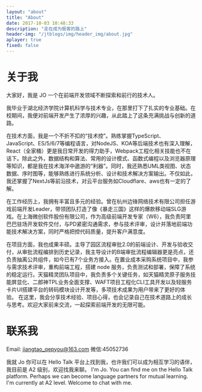 ```yaml
---
layout: "about"
title: "About"
date: 2017-10-03 10:48:33
description: "走在成为极客的路上"
header-img: "/jtblogs/img/header_img/about.jpg"
aplayer: true
fixed: false
---
```

# 关于我
大家好，我是 JO 一个在前端开发领域不断探索和前行的技术人。

我毕业于湖北经济学院计算机科学与技术专业，在那里打下了扎实的专业基础。在校期间，我便对前端开发产生了浓厚的兴趣，从此踏上了这条充满挑战与创新的道路。

在技术方面，我是一个不折不扣的“技术控”。熟练掌握TypeScript、JavaScript、ES/5/6/7等编程语言，对NodeJS、KOA等后端技术也有深入理解，React（全家桶）更是我日常开发的得力助手，Webpack工程化相关技能也不在话下。除此之外，数据结构和算法、常用的设计模式、函数式编程以及浏览器原理等知识，都是我在技术海洋中遨游的“利器”。同时，我还熟悉UML类视图、状态数据、序时图等，能够熟练进行系统分析、设计和技术解决方案输出。不仅如此，我还掌握了NextJs等前沿技术，对云平台服务如Cloudflare、aws也有一定的了解。

在工作经历上，我拥有丰富且多元的经验。曾在杭州边锋网络技术有限公司担任游戏前端开发Leader，带领团队打造了像《暴走三国》这样的爆款移动端SLG游戏。在上海微创软件股份有限公司，作为高级前端开发专家（W6），我负责阿里巴巴驻场开发软件交付，与PD紧密沟通需求，参与技术评审，设计并落地前端功能技术解决方案，同时严格把控代码质量，提升客户满意度。

在项目方面，我也成果丰硕。主导了园区流程审批2.0的前端设计、开发与验收交付，从审批流程编排到历史记录，我主导设计的B端审批流程编辑器更是亮点，还负责抽离公共组件，如今已有7个业务方接入。在置业成本采购系统项目中，我参与需求技术评审，重构前端工程，搭建 node 服务，负责测试和部署，保障了系统的稳定运行。天猫精灵团队项目中，我负责多个关键任务，如天猫精灵原子服务技能屏显化、二郎神TPL业务全面支撑、WAFT项目工程化CLI工具开发以及轻服务卡片UI搭建平台的转码模块设计开发等，多项技术成果为用户带来了更好的体验。
在这里，我会分享技术经验、项目心得，也会记录自己在技术道路上的成长与思考。欢迎大家前来交流，一起探索前端开发的无限可能。

# 联系我
Email: jiangtao_qepyou@163.com
微信:45052736

我就 Jo 你可以在 Hello Talk 平台上找到我，也许我们可以成为相互学习的语伴，我目前是 A2 级别，欢迎找我来聊。
I'm Jo. You can find me on the Hello Talk platform. Perhaps we can become language partners for mutual learning. I'm currently at A2 level. Welcome to chat with me.

